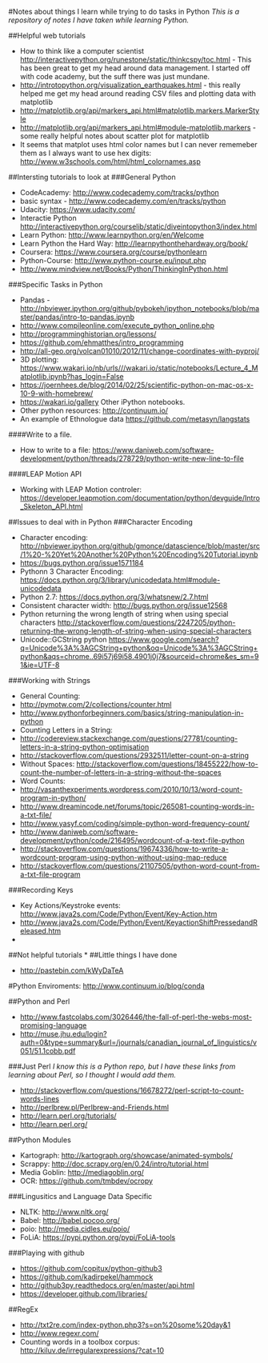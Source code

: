 #Notes about things I learn while trying to do tasks in Python
_This is a repository of notes I have taken while learning Python._

##Helpful web tutorials
* How to think like a computer scientist http://interactivepython.org/runestone/static/thinkcspy/toc.html - This has been great to get my head around data management. I started off with code academy, but the suff there was just mundane. 
* http://introtopython.org/visualization_earthquakes.html - this really helped me get my head around reading CSV files and plotting data with matplotlib
* http://matplotlib.org/api/markers_api.html#matplotlib.markers.MarkerStyle 
* http://matplotlib.org/api/markers_api.html#module-matplotlib.markers - some really helpful notes about scatter plot for matplotlib
* It seems that matplot uses html color names but I can never rememeber them as I always want to use hex digits: http://www.w3schools.com/html/html_colornames.asp

##Intersting tutorials to look at
###General Python
* CodeAcademy: http://www.codecademy.com/tracks/python
 * basic syntax - http://www.codecademy.com/en/tracks/python 
* Udacity: https://www.udacity.com/
* Interactie Python http://interactivepython.org/courselib/static/diveintopython3/index.html
* Learn Python: http://www.learnpython.org/en/Welcome
* Learn Python the Hard Way: http://learnpythonthehardway.org/book/
* Coursera: https://www.coursera.org/course/pythonlearn
* Python-Course: http://www.python-course.eu/input.php
* http://www.mindview.net/Books/Python/ThinkingInPython.html

###Specific Tasks in Python
* Pandas - http://nbviewer.ipython.org/github/pybokeh/ipython_notebooks/blob/master/pandas/intro-to-pandas.ipynb
* http://www.compileonline.com/execute_python_online.php
* http://programminghistorian.org/lessons/
* https://github.com/ehmatthes/intro_programming
* http://all-geo.org/volcan01010/2012/11/change-coordinates-with-pyproj/
* 3D plotting: https://www.wakari.io/nb/urls///wakari.io/static/notebooks/Lecture_4_Matplotlib.ipynb?has_login=False
* https://joernhees.de/blog/2014/02/25/scientific-python-on-mac-os-x-10-9-with-homebrew/
* https://wakari.io/gallery Other iPython notebooks.
* Other python resources: http://continuum.io/
* An example of Ethnologue data https://github.com/metasyn/langstats

####Write to a file.
* How to write to a file: https://www.daniweb.com/software-development/python/threads/278729/python-write-new-line-to-file

####LEAP Motion API
* Working with LEAP Motion controler: https://developer.leapmotion.com/documentation/python/devguide/Intro_Skeleton_API.html

##Issues to deal with in Python
###Character Encoding
* Character encoding: http://nbviewer.ipython.org/github/gmonce/datascience/blob/master/src/1%20-%20Yet%20Another%20Python%20Encoding%20Tutorial.ipynb
* https://bugs.python.org/issue1571184
* Pythonn 3 Character Encoding: https://docs.python.org/3/library/unicodedata.html#module-unicodedata
* Python 2.7: https://docs.python.org/3/whatsnew/2.7.html
* Consistent character width: http://bugs.python.org/issue12568
* Python returning the wrong length of string when using special characters http://stackoverflow.com/questions/2247205/python-returning-the-wrong-length-of-string-when-using-special-characters
* Unicode::GCString python https://www.google.com/search?q=Unicode%3A%3AGCString+python&oq=Unicode%3A%3AGCString+python&aqs=chrome..69i57j69i58.4901j0j7&sourceid=chrome&es_sm=91&ie=UTF-8

###Working with Strings
* General Counting:
 * http://pymotw.com/2/collections/counter.html
* http://www.pythonforbeginners.com/basics/string-manipulation-in-python
* Counting Letters in a String: 
 * http://codereview.stackexchange.com/questions/27781/counting-letters-in-a-string-python-optimisation
 * http://stackoverflow.com/questions/2932511/letter-count-on-a-string
  * Without Spaces: http://stackoverflow.com/questions/18455222/how-to-count-the-number-of-letters-in-a-string-without-the-spaces
* Word Counts:
 * http://vasanthexperiments.wordpress.com/2010/10/13/word-count-program-in-python/
 * http://www.dreamincode.net/forums/topic/265081-counting-words-in-a-txt-file/
 * http://www.yasyf.com/coding/simple-python-word-frequency-count/
 * http://www.daniweb.com/software-development/python/code/216495/wordcount-of-a-text-file-python
 * http://stackoverflow.com/questions/19674336/how-to-write-a-wordcount-program-using-python-without-using-map-reduce
 * http://stackoverflow.com/questions/21107505/python-word-count-from-a-txt-file-program

###Recording Keys
* Key Actions/Keystroke events: http://www.java2s.com/Code/Python/Event/Key-Action.htm
* http://www.java2s.com/Code/Python/Event/KeyactionShiftPressedandReleased.htm
* 


##Not helpful tutorials
*
##Little things I have done
* http://pastebin.com/kWyDaTeA

#Python Enviroments:
http://www.continuum.io/blog/conda

##Python and Perl
* http://www.fastcolabs.com/3026446/the-fall-of-perl-the-webs-most-promising-language
* http://muse.jhu.edu/login?auth=0&type=summary&url=/journals/canadian_journal_of_linguistics/v051/51.1cobb.pdf

###Just Perl
_I know this is a Python repo, but I have these links from learning about Perl, so I thought I would add them._
* http://stackoverflow.com/questions/16678272/perl-script-to-count-words-lines
* http://perlbrew.pl/Perlbrew-and-Friends.html
* http://learn.perl.org/tutorials/
* http://learn.perl.org/

##Python Modules
* Kartograph: http://kartograph.org/showcase/animated-symbols/
* Scrappy: http://doc.scrapy.org/en/0.24/intro/tutorial.html
* Media Goblin: http://mediagoblin.org/
* OCR: https://github.com/tmbdev/ocropy

###Lingusitics and Language Data Specific
* NLTK: http://www.nltk.org/
* Babel: http://babel.pocoo.org/
* poio: http://media.cidles.eu/poio/
* FoLiA: https://pypi.python.org/pypi/FoLiA-tools

###Playing with github
* https://github.com/copitux/python-github3
* https://github.com/kadirpekel/hammock
* http://github3py.readthedocs.org/en/master/api.html
* https://developer.github.com/libraries/

##RegEx
* http://txt2re.com/index-python.php3?s=on%20some%20day&1
* http://www.regexr.com/
* Counting words in a toolbox corpus: http://kiluv.de/irregularexpressions/?cat=10
